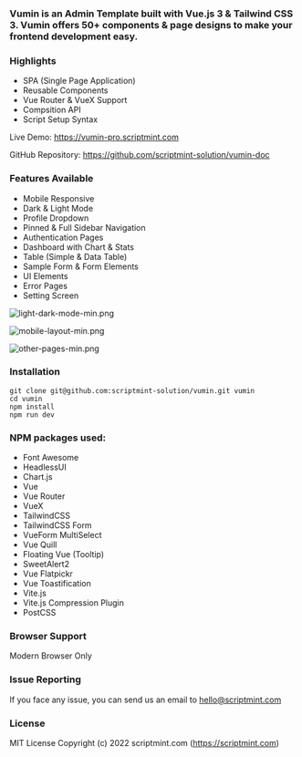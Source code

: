 ### Vumin is an Admin Template built with Vue.js 3 & Tailwind CSS 3. Vumin offers 50+ components & page designs to make your frontend development easy.

### Highlights
- SPA (Single Page Application)
- Reusable Components
- Vue Router & VueX Support
- Compsition API
- Script Setup Syntax

Live Demo: https://vumin-pro.scriptmint.com

GitHub Repository: https://github.com/scriptmint-solution/vumin-doc

### Features Available
- Mobile Responsive
- Dark & Light Mode
- Profile Dropdown
- Pinned & Full Sidebar Navigation
- Authentication Pages
- Dashboard with Chart & Stats
- Table (Simple & Data Table)
- Sample Form & Form Elements
- UI Elements
- Error Pages
- Setting Screen

![light-dark-mode-min.png](https://cdn.hashnode.com/res/hashnode/image/upload/v1644129450770/bJhmku7PI.png)

![mobile-layout-min.png](https://cdn.hashnode.com/res/hashnode/image/upload/v1644129459013/VxzkpjIEH.png)

![other-pages-min.png](https://cdn.hashnode.com/res/hashnode/image/upload/v1644129464520/e84RggkEY.png)

### Installation

```
git clone git@github.com:scriptmint-solution/vumin.git vumin
cd vumin
npm install
npm run dev
```

### NPM packages used:
- Font Awesome
- HeadlessUI
- Chart.js
- Vue
- Vue Router
- VueX
- TailwindCSS
- TailwindCSS Form
- VueForm MultiSelect
- Vue Quill
- Floating Vue (Tooltip)
- SweetAlert2
- Vue Flatpickr
- Vue Toastification
- Vite.js
- Vite.js Compression Plugin
- PostCSS

### Browser Support
Modern Browser Only

### Issue Reporting
If you face any issue, you can send us an email to hello@scriptmint.com

### License
MIT License
Copyright (c) 2022 scriptmint.com (https://scriptmint.com)
